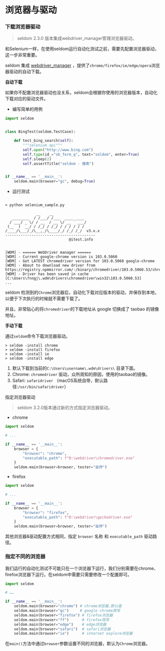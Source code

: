 # 浏览器与驱动


### 下载浏览器驱动

> seldom 2.3.0 版本集成webdriver_manager管理浏览器驱动。

和Selenium一样，在使用seldom运行自动化测试之前，需要先配置浏览器驱动，这一步非常重要。

seldom 集成 [webdriver_manager](https://github.com/SergeyPirogov/webdriver_manager) ，提供了`chrome/firefox/ie/edge/opera`浏览器驱动的自动下载。


__自动下载__

如果你不配置浏览器驱动也没关系，seldom会根据你使用的浏览器版本，自动化下载对应的驱动文件。

* 编写简单的用例

```python
import seldom


class BingTest(seldom.TestCase):

    def test_bing_search(self):
        """selenium api"""
        self.open("http://www.bing.com")
        self.type(id_="sb_form_q", text="seldom", enter=True)
        self.sleep(2)
        self.assertTitle("seldom - 搜索")


if __name__ == '__main__':
    seldom.main(browser="gc", debug=True)
```

* 运行测试

```shell

> python selenium_sample.py

              __    __
   ________  / /___/ /___  ____ ____
  / ___/ _ \/ / __  / __ \/ __ ` ___/
 (__  )  __/ / /_/ / /_/ / / / / / /
/____/\___/_/\__,_/\____/_/ /_/ /_/  v3.x.x
-----------------------------------------
                             @itest.info


[WDM] - ====== WebDriver manager ======
[WDM] - Current google-chrome version is 103.0.5060
[WDM] - Get LATEST chromedriver version for 103.0.5060 google-chrome
[WDM] - About to download new driver from https://registry.npmmirror.com/-/binary/chromedriver/103.0.5060.53/chromedriver_win32.zip
[WDM] - Driver has been saved in cache [C:\Users\fnngj\.wdm\drivers\chromedriver\win32\103.0.5060.53]
...
```

seldom 检测到的`Chrome`浏览器后，自动化下载对应版本的驱动，并保存到本地，以便于下次执行的时候就不需要下载了。

并且，非常贴心的将`chromedriver`的下载地址从 google 切换成了 taobao 的镜像地址。

__手动下载__

通过`seldom`命令下载浏览器驱动。

```shell
> seldom -install chrome
> seldom -install firefox
> seldom -install ie
> seldom -install edge
```

1. 默认下载到当前的`C:\Users\username\.wdm\drivers\` 目录下面。
2. Chrome: `chromedriver` 驱动，众所周知的原因，使用的taobao的镜像。
3. Safari: `safaridriver` （macOS系统自带，默认路径:`/usr/bin/safaridriver`）


指定浏览器驱动

> seldom 3.2.0版本通过新的方式指定浏览器驱动。

* chrome

```python
import seldom

# ...

if __name__ == '__main__':
    browser = {
        "browser": "chrome",
        "executable_path": f"D:\webdriver\chromedriver.exe"
    }
    seldom.main(browser=browser, tester="虫师")
```

* firefox

```python
import seldom

# ...

if __name__ == '__main__':
    browser = {
        "browser": "firefox",
        "executable_path": f"D:\webdriver\geckodriver.exe"
    }
    seldom.main(browser=browser, tester="虫师")
```

其他浏览器&驱动配置方式相同，指定 `browser` 名称 和 `executable_path` 驱动路径。

### 指定不同的浏览器

我们运行的自动化测试不可能只在一个浏览器下运行，我们分别需要在chrome、firefox浏览器下运行。在seldom中需要只需要修改一个配置即可。

```python
import seldom

# ……

if __name__ == '__main__':
    seldom.main(browser="chrome") # chrome浏览器,默认值
    seldom.main(browser="gc")     # google chrome简写
    seldom.main(browser="firefox") # firefox浏览器
    seldom.main(browser="ff")      # firefox简写
    seldom.main(browser="edge")    # edge浏览器
    seldom.main(browser="safari")  # safari浏览器
    seldom.main(browser="ie")      # internet explore浏览器
```

在`main()`方法中通过`browser`参数设置不同的浏览器，默认为`Chrome`浏览器。
